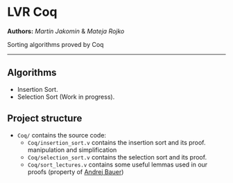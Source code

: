 LVR Coq
=======

**Authors:** _Martin Jakomin_ & _Mateja Rojko_

Sorting algorithms proved by Coq

___


## Algorithms

* Insertion Sort.
* Selection Sort (Work in progress).

## Project structure
 * `Coq/` contains the source code:
   * `Coq/insertion_sort.v` contains the insertion sort and its proof.
   manipulation and simplification
   * `Coq/selection_sort.v` contains the selection sort and its proof.
   * `Coq/sort_lectures.v` contains some useful lemmas used in our proofs (property of [Andrej Bauer](https://github.com/andrejbauer))


